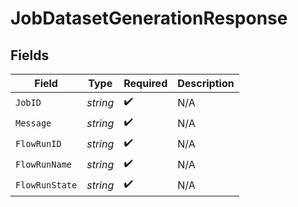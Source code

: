 # JobDatasetGenerationResponse


## Fields

| Field              | Type               | Required           | Description        |
| ------------------ | ------------------ | ------------------ | ------------------ |
| `JobID`            | *string*           | :heavy_check_mark: | N/A                |
| `Message`          | *string*           | :heavy_check_mark: | N/A                |
| `FlowRunID`        | *string*           | :heavy_check_mark: | N/A                |
| `FlowRunName`      | *string*           | :heavy_check_mark: | N/A                |
| `FlowRunState`     | *string*           | :heavy_check_mark: | N/A                |